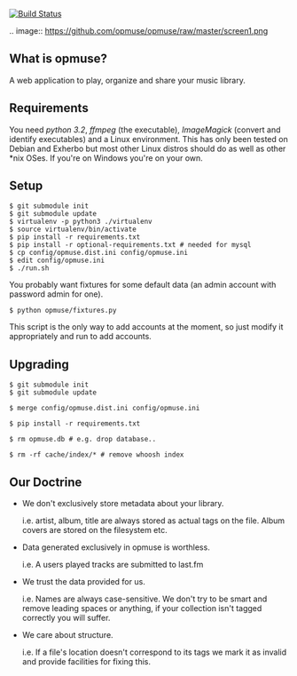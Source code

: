 [![Build Status](https://secure.travis-ci.org/opmuse/opmuse.png?branch=master)](http://travis-ci.org/inty/opmuse)

.. image:: https://github.com/opmuse/opmuse/raw/master/screen1.png

What is opmuse?
---------------

A web application to play, organize and share your music library.

Requirements
------------

You need *python 3.2*, *ffmpeg* (the executable), *ImageMagick* (convert and
identify executables) and a Linux environment. This has only been tested on
Debian and Exherbo but most other Linux distros should do as well as other \*nix
OSes. If you're on Windows you're on your own.

Setup
-----

    $ git submodule init
    $ git submodule update
    $ virtualenv -p python3 ./virtualenv
    $ source virtualenv/bin/activate
    $ pip install -r requirements.txt
    $ pip install -r optional-requirements.txt # needed for mysql
    $ cp config/opmuse.dist.ini config/opmuse.ini
    $ edit config/opmuse.ini
    $ ./run.sh

You probably want fixtures for some default data (an admin account with password
admin for one).

    $ python opmuse/fixtures.py

This script is the only way to add accounts at the moment, so just modify it
appropriately and run to add accounts.

Upgrading
---------

    $ git submodule init
    $ git submodule update

    $ merge config/opmuse.dist.ini config/opmuse.ini

    $ pip install -r requirements.txt

    $ rm opmuse.db # e.g. drop database..

    $ rm -rf cache/index/* # remove whoosh index

Our Doctrine
------------

  - We don't exclusively store metadata about your library.

    i.e. artist, album, title are always stored as actual tags on the file. Album covers are stored on the filesystem etc.

  - Data generated exclusively in opmuse is worthless.

    i.e. A users played tracks are submitted to last.fm

  - We trust the data provided for us.

    i.e. Names are always case-sensitive. We don't try to be smart and remove leading spaces or anything, if your collection isn't tagged correctly you will suffer.

  - We care about structure.

    i.e. If a file's location doesn't correspond to its tags we mark it as invalid and provide facilities for fixing this.


